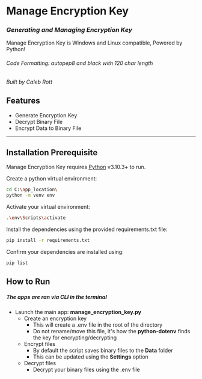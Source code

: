 # Manage Encryption Key
### _Generating and Managing Encryption Key_

Manage Encryption Key is Windows and Linux compatible,
Powered by Python!

###### Code Formatting: autopep8 and black with 120 char length

_Built by Caleb Rott_

## Features

- Generate Encryption Key
- Decrypt Binary File
- Encrypt Data to Binary File

---

## Installation Prerequisite

Manage Encryption Key requires [Python](https://www.python.org/downloads/) v3.10.3+ to run.

Create a python virtual environment:
```sh
cd C:\app_location\
python -m venv env
```

Activate your virtual environment:
```sh
.\env\Scripts\activate
```

Install the dependencies using the provided requirements.txt file:
```sh
pip install -r requirements.txt
```

Confirm your dependencies are installed using:
```sh
pip list
```

## How to Run
##### The apps are ran via CLI in the terminal
- Launch the main app: **manage_encryption_key.py**
    - Create an encryption key
        - This will create a .env file in the root of the directory
        - Do not rename/move this file, it's how the **python-dotenv** finds the key for encrypting/decrypting
    - Encrypt files
        - By default the script saves binary files to the **Data** folder
        - This can be updated using the **Settings** option
    - Decrypt files
        - Decrypt your binary files using the .env file
